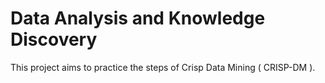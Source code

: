# Data Analysis and Knowledge Discovery
This project aims to practice the steps of Crisp Data Mining ( CRISP-DM ).
